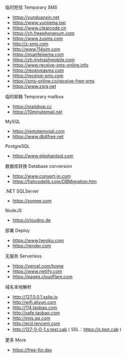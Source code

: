 临时短信 Temporary SMS
- <https://yunduanxin.net>
- <https://www.yunjiema.top>
- <https://www.clearcode.cn>
- <https://ch.freephonenum.com>
- <https://www.zusms.com>
- <http://z-sms.com>
- <http://www.114sim.com>
- <https://mianfeijiema.com>
- <https://zh.mytrashmobile.com>
- <https://www.receive-sms-online.info>
- <https://receiveasms.com>
- <https://receive-sms.com>
- <https://sms-online.co/receive-free-sms>
- <https://www.zsrq.net>

临时邮箱 Temporary mailbox
- <https://maildrop.cc>
- <https://10minutemail.net>

MySQL
- <https://remotemysql.com>
- <https://www.db4free.net>

PostgreSQL
- <https://www.elephantsql.com>

数据库转换 Database conversion
- <https://www.convert-in.com>
- <https://fishcodelib.com/DBMigration.htm>

.NET SQLServer
- <https://somee.com>

NodeJS
- <https://cloudno.de>

部署 Deploy
- <https://www.heroku.com>
- <https://render.com>

无服务 Serverless
- <https://vercel.com/home>
- <https://www.netlify.com>
- <https://pages.cloudflare.com>

域名本地解析
- <http://127.0.0.1.sslip.io>
- <http://wifi.aliyun.com>
- <http://114.taobao.com>
- <http://safe.taobao.com>
- <http://imis.qq.com>
- <http://ecd.tencent.com>
- <http://127-0-0-1.s.test.cab> ( SSL：<https://s.test.cab> )

更多 More
- <https://free-for.dev>